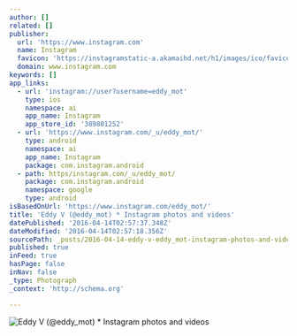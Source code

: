 ```yaml
---
author: []
related: []
publisher:
  url: 'https://www.instagram.com'
  name: Instagram
  favicon: 'https://instagramstatic-a.akamaihd.net/h1/images/ico/favicon.ico/7cdab0872b15.ico'
  domain: www.instagram.com
keywords: []
app_links:
  - url: 'instagram://user?username=eddy_mot'
    type: ios
    namespace: ai
    app_name: Instagram
    app_store_id: '389801252'
  - url: 'https://www.instagram.com/_u/eddy_mot/'
    type: android
    namespace: ai
    app_name: Instagram
    package: com.instagram.android
  - path: https/instagram.com/_u/eddy_mot/
    package: com.instagram.android
    namespace: google
    type: android
isBasedOnUrl: 'https://www.instagram.com/eddy_mot/'
title: 'Eddy V (@eddy_mot) * Instagram photos and videos'
datePublished: '2016-04-14T02:57:37.348Z'
dateModified: '2016-04-14T02:57:18.356Z'
sourcePath: _posts/2016-04-14-eddy-v-eddy_mot-instagram-photos-and-videos.md
published: true
inFeed: true
hasPage: false
inNav: false
_type: Photograph
_context: 'http://schema.org'

---
```

![Eddy V (@eddy_mot) * Instagram photos and videos](https://scontent.cdninstagram.com/t51.2885-19/11887046_515662875255974_858542378_a.jpg)